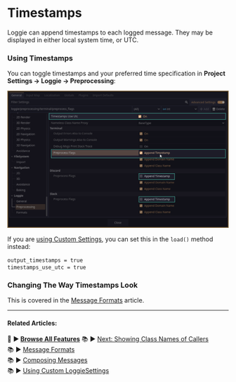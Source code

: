 # Timestamps

Loggie can append timestamps to each logged message.
They may be displayed in either local system time, or UTC.

### Using Timestamps

You can toggle timestamps and your preferred time specification in **Project Settings -> Loggie -> Preprocessing**:

![](../../assets/screenshots/timestamp_options.png)

If you are [using Custom Settings](../customization/CUSTOM_SETTINGS.md), you can set this in the `load()` method instead:

```
output_timestamps = true
timestamps_use_utc = true
```

### Changing The Way Timestamps Look

This is covered in the [Message Formats](../customization/MESSAGE_FORMATS.md) article.

---
#### Related Articles:
👀 **► [Browse All Features](../ALL_FEATURES.md)** 📚 ►  [Next: Showing Class Names of Callers](CLASS_NAME_DERIVATION.md)  
📚 ► [Message Formats](../customization/MESSAGE_FORMATS.md)  
📚 ► [Composing Messages](COMPOSE_AND_OUTPUT_MESSAGES.md)  
📚 ► [Using Custom LoggieSettings](../customization/CUSTOM_SETTINGS.md)  